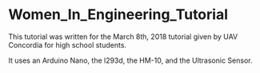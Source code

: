 # Women_In_Engineering_Tutorial

This tutorial was written for the March 8th, 2018 tutorial given by UAV Concordia for high school students.

It uses an Arduino Nano, the l293d, the HM-10, and the Ultrasonic Sensor.
